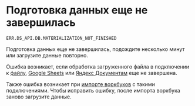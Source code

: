 # Подготовка данных еще не завершилась

`ERR.DS_API.DB.MATERIALIZATION_NOT_FINISHED`

Подготовка данных еще не завершилась, подождите несколько минут или загрузите данные повторно.


Ошибка возникает, если обработка загруженного файла в подключении к [файлу](../../operations/connection/create-file.md), [Google Sheets](../../operations/connection/create-google-sheets.md) или [Яндекс Документам](../../operations/connection/create-yadocs.md) еще не завершена.


Также ошибка возникает при [импорте воркбуков](../../workbooks-collections/export-and-import.md#import-workbook) с такими подключениями. Чтобы исправить ошибку, после импорта воркбука заново загрузите данные.




